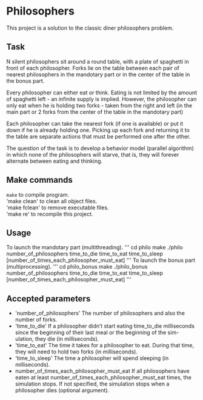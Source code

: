 # Philosophers
This project is a solution to the classic diner philosophers problem.
## Task
N silent philosophers sit around a round table, with a plate of spaghetti in front of each philosopher. Forks lie on the table between each pair of nearest philosophers in the mandotary part or in the center of the table in the bonus part.

Every philosopher can either eat or think. Eating is not limited by the amount of spaghetti left - an infinite supply is implied. However, the philosopher can only eat when he is holding two forks - taken from the right and left (in the main part or 2 forks from the center of the table in the mandotary part)

Each philosopher can take the nearest fork (if one is available) or put it down if he is already holding one. Picking up each fork and returning it to the table are separate actions that must be performed one after the other.

The question of the task is to develop a behavior model (parallel algorithm) in which none of the philosophers will starve, that is, they will forever alternate between eating and thinking.


## Make commands
`make` to compile program. <br>
'make clean' to clean all object files. <br>
'make fclean' to remove executable files. <br>
'make re' to recompile this project. <br>

## Usage
To launch the mandotary part (multithreading).
'''
cd philo
make
./philo number_of_philosophers time_to_die time_to_eat time_to_sleep [number_of_times_each_philosopher_must_eat]
'''
To launch the bonus part (multiprocessing).
'''
cd philo_bonus
make 
./philo_bonus number_of_philosophers time_to_die time_to_eat time_to_sleep [number_of_times_each_philosopher_must_eat]
'''

## Accepted parameters
- 'number_of_philosophers' The number of philosophers and also the number of forks. <br>
- 'time_to_die' If a philosopher didn’t start eating time_to_die milliseconds since the beginning of their last meal or the beginning of the sim- ulation, they die (in milliseconds). <br>
- 'time_to_eat' The time it takes for a philosopher to eat. During that time, they will need to hold two forks (in milliseconds). <br>
- 'time_to_sleep' The time a philosopher will spend sleeping (in milliseconds). <br>
- number_of_times_each_philosopher_must_eat If all philosophers have eaten at least number_of_times_each_philosopher_must_eat times, the simulation stops. If not specified, the simulation stops when a philosopher dies (optional argument). <br>
